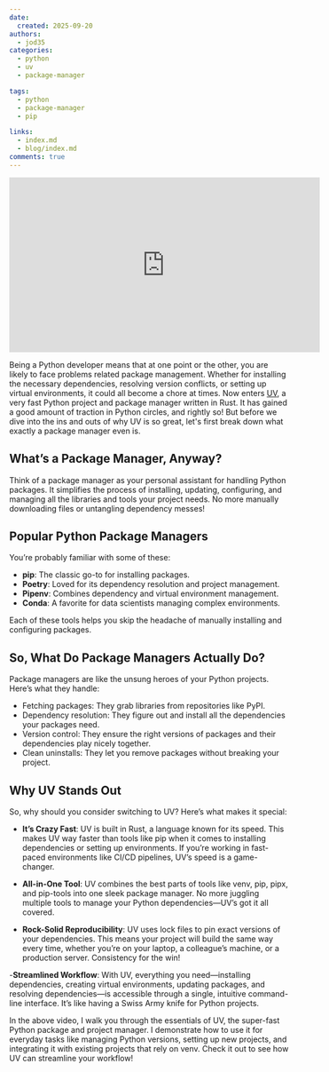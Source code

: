 ```yaml
---
date:
  created: 2025-09-20
authors:
  - jod35
categories:
  - python
  - uv
  - package-manager

tags:
  - python
  - package-manager
  - pip

links:
  - index.md
  - blog/index.md
comments: true
---
```


<iframe width="560" height="315" src="https://www.youtube.com/embed/-_7S2xmBciM?si=9VnsCSMZOePFa8Fo" title="YouTube video player" frameborder="0" allow="accelerometer; autoplay; clipboard-write; encrypted-media; gyroscope; picture-in-picture; web-share" referrerpolicy="strict-origin-when-cross-origin" allowfullscreen></iframe>

Being a Python developer means that at one point or the other, you are likely to face problems related package management. Whether for installing the necessary dependencies, resolving version conflicts, or setting up virtual environments, it could all become a chore at times. Now enters [UV](https://docs.astral.sh/uv/), a very fast Python project and package manager written in Rust. <!-- more --> It has gained a good amount of traction in Python circles, and rightly so! But before we dive into the ins and outs of why UV is so great, let's first break down what exactly a package manager even is.



## What’s a Package Manager, Anyway?

Think of a package manager as your personal assistant for handling Python packages. It simplifies the process of installing, updating, configuring, and managing all the libraries and tools your project needs. No more manually downloading files or untangling dependency messes!

## Popular Python Package Managers

You’re probably familiar with some of these:

- **pip**: The classic go-to for installing packages.
- **Poetry**: Loved for its dependency resolution and project management.
- **Pipenv**: Combines dependency and virtual environment management.
- **Conda**: A favorite for data scientists managing complex environments.

Each of these tools helps you skip the headache of manually installing and configuring packages.

## So, What Do Package Managers Actually Do?

Package managers are like the unsung heroes of your Python projects. Here’s what they handle:

- Fetching packages: They grab libraries from repositories like PyPI.
- Dependency resolution: They figure out and install all the dependencies your packages need.
- Version control: They ensure the right versions of packages and their dependencies play nicely together.
- Clean uninstalls: They let you remove packages without breaking your project.

## Why UV Stands Out

So, why should you consider switching to UV? Here’s what makes it special:

- **It’s Crazy Fast**: UV is built in Rust, a language known for its speed. This makes UV way faster than tools like pip when it comes to installing dependencies or setting up environments. If you’re working in fast-paced environments like CI/CD pipelines, UV’s speed is a game-changer.

- **All-in-One Tool**: UV combines the best parts of tools like venv, pip, pipx, and pip-tools into one sleek package manager. No more juggling multiple tools to manage your Python dependencies—UV’s got it all covered.

- **Rock-Solid Reproducibility**: UV uses lock files to pin exact versions of your dependencies. This means your project will build the same way every time, whether you’re on your laptop, a colleague’s machine, or a production server. Consistency for the win!

-**Streamlined Workflow**: With UV, everything you need—installing dependencies, creating virtual environments, updating packages, and resolving dependencies—is accessible through a single, intuitive command-line interface. It’s like having a Swiss Army knife for Python projects.

In the above video, I walk you through the essentials of UV, the super-fast Python package and project manager. I demonstrate how to use it for everyday tasks like managing Python versions, setting up new projects, and integrating it with existing projects that rely on venv. Check it out to see how UV can streamline your workflow!



